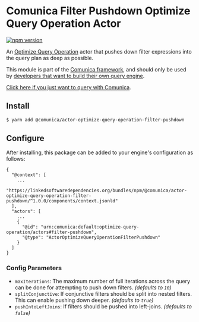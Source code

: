# Comunica Filter Pushdown Optimize Query Operation Actor

[![npm version](https://badge.fury.io/js/%40comunica%2Factor-optimize-query-operation-filter-pushdown.svg)](https://www.npmjs.com/package/@comunica/actor-optimize-query-operation-filter-pushdown)

An [Optimize Query Operation](https://github.com/comunica/comunica/tree/master/packages/bus-optimize-query-operation) actor
that pushes down filter expressions into the query plan as deep as possible.

This module is part of the [Comunica framework](https://github.com/comunica/comunica),
and should only be used by [developers that want to build their own query engine](https://comunica.dev/docs/modify/).

[Click here if you just want to query with Comunica](https://comunica.dev/docs/query/).

## Install

```bash
$ yarn add @comunica/actor-optimize-query-operation-filter-pushdown
```

## Configure

After installing, this package can be added to your engine's configuration as follows:
```text
{
  "@context": [
    ...
    "https://linkedsoftwaredependencies.org/bundles/npm/@comunica/actor-optimize-query-operation-filter-pushdown/^1.0.0/components/context.jsonld"
  ],
  "actors": [
    ...
    {
      "@id": "urn:comunica:default:optimize-query-operation/actors#filter-pushdown",
      "@type": "ActorOptimizeQueryOperationFilterPushdown"
    }
  ]
}
```

### Config Parameters

* `maxIterations`: The maximum number of full iterations across the query can be done for attempting to push down filters. _(defaults to `10`)_
* `splitConjunctive`: If conjunctive filters should be split into nested filters. This can enable pushing down deeper. _(defaults to `true`)_
* `pushIntoLeftJoins`: If filters should be pushed into left-joins. _(defaults to `false`)_
